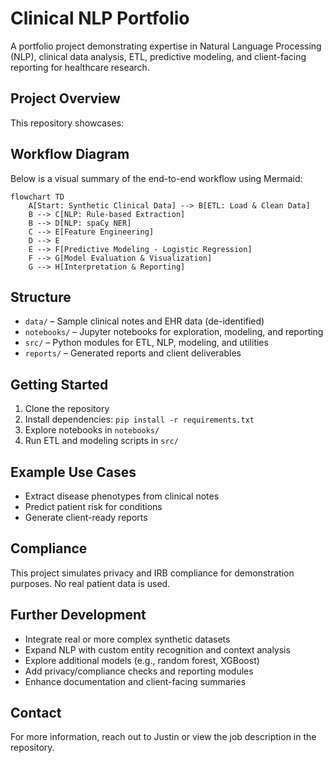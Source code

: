 # Clinical NLP Portfolio

A portfolio project demonstrating expertise in Natural Language Processing (NLP), clinical data analysis, ETL, predictive modeling, and client-facing reporting for healthcare research.

## Project Overview
This repository showcases:

## Workflow Diagram

Below is a visual summary of the end-to-end workflow using Mermaid:

```mermaid
flowchart TD
	A[Start: Synthetic Clinical Data] --> B[ETL: Load & Clean Data]
	B --> C[NLP: Rule-based Extraction]
	B --> D[NLP: spaCy NER]
	C --> E[Feature Engineering]
	D --> E
	E --> F[Predictive Modeling - Logistic Regression]
	F --> G[Model Evaluation & Visualization]
	G --> H[Interpretation & Reporting]
```

## Structure
- `data/` – Sample clinical notes and EHR data (de-identified)
- `notebooks/` – Jupyter notebooks for exploration, modeling, and reporting
- `src/` – Python modules for ETL, NLP, modeling, and utilities
- `reports/` – Generated reports and client deliverables

## Getting Started
1. Clone the repository
2. Install dependencies: `pip install -r requirements.txt`
3. Explore notebooks in `notebooks/`
4. Run ETL and modeling scripts in `src/`

## Example Use Cases
- Extract disease phenotypes from clinical notes
- Predict patient risk for conditions
- Generate client-ready reports

## Compliance
This project simulates privacy and IRB compliance for demonstration purposes. No real patient data is used.

## Further Development
- Integrate real or more complex synthetic datasets
- Expand NLP with custom entity recognition and context analysis
- Explore additional models (e.g., random forest, XGBoost)
- Add privacy/compliance checks and reporting modules
- Enhance documentation and client-facing summaries

## Contact
For more information, reach out to Justin or view the job description in the repository.
